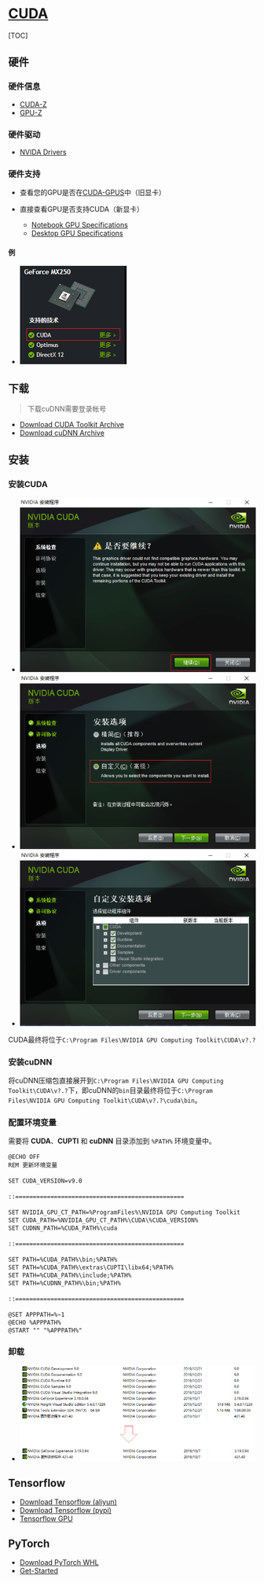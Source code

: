 <link rel="stylesheet" href="https://zhmhbest.gitee.io/hellomathematics/style/index.css">
<script src="https://zhmhbest.gitee.io/hellomathematics/style/index.js"></script>

# [CUDA](https://github.com/zhmhbest/HelloCUDA)

[TOC]

## 硬件

### 硬件信息

- [CUDA-Z](./packages/CUDA-Z-0.10.251-32bit.exe)
- [GPU-Z](./packages/GPU-Z.2.26.0.exe)

### 硬件驱动

- [NVIDA Drivers](https://www.nvidia.com/Download/index.aspx)

### 硬件支持

- 查看您的GPU是否在[CUDA-GPUS](https://developer.nvidia.com/cuda-gpus)中（旧显卡）

- 直接查看GPU是否支持CUDA（新显卡）
  - [Notebook GPU Specifications](https://www.geforce.cn/hardware/notebook-gpus)
  - [Desktop GPU Specifications](https://www.geforce.cn/hardware/desktop-gpus)

#### 例

- [![MX250](./images/mx250.png)](https://www.geforce.cn/hardware/notebook-gpus/geforce-mx250/specifications)

## 下载

> 下载cuDNN需要登录帐号

<!--
    707215825@qq.com
    ZHmh542761
-->

- [Download CUDA Toolkit Archive](https://developer.nvidia.com/cuda-toolkit-archive)
- [Download cuDNN Archive](https://developer.nvidia.com/rdp/cudnn-archive)

## 安装

### 安装CUDA

- ![1](./images/could_not_find_compatible_graphics_hardware.png)
- ![2](./images/could_not_find_compatible_graphics_hardware_2.png)
- ![3](./images/could_not_find_compatible_graphics_hardware_3.png)

CUDA最终将位于`C:\Program Files\NVIDIA GPU Computing Toolkit\CUDA\v?.?`

### 安装cuDNN

将cuDNN压缩包直接展开到`C:\Program Files\NVIDIA GPU Computing Toolkit\CUDA\v?.?`下，即cuDNN的`bin`目录最终将位于`C:\Program Files\NVIDIA GPU Computing Toolkit\CUDA\v?.?\cuda\bin`。

### 配置环境变量

需要将 **CUDA**、**CUPTI** 和 **cuDNN** 目录添加到 `%PATH%` 环境变量中。

```batch
@ECHO OFF
REM 更新环境变量

SET CUDA_VERSION=v9.0

::================================================

SET NVIDIA_GPU_CT_PATH=%ProgramFiles%\NVIDIA GPU Computing Toolkit
SET CUDA_PATH=%NVIDIA_GPU_CT_PATH%\CUDA\%CUDA_VERSION%
SET CUDNN_PATH=%CUDA_PATH%\cuda

::================================================

SET PATH=%CUDA_PATH%\bin;%PATH%
SET PATH=%CUDA_PATH%\extras\CUPTI\libx64;%PATH%
SET PATH=%CUDA_PATH%\include;%PATH%
SET PATH=%CUDNN_PATH%\bin;%PATH%

::================================================

@SET APPPATH=%~1
@ECHO %APPPATH%
@START "" "%APPPATH%"
```

### 卸载

- ![](./images/uninstall.png)

## Tensorflow

- [Download Tensorflow (aliyun)](http://mirrors.aliyun.com/pypi/simple/tensorflow-gpu/)
- [Download Tensorflow (pypi)](https://pypi.org/project/tensorflow-gpu/#history)
- [Tensorflow GPU](https://www.tensorflow.org/install/source_windows#gpu)

## PyTorch

- [Download PyTorch WHL](https://download.pytorch.org/whl/torch_stable.html)
- [Get-Started](https://pytorch.org/get-started/locally/)
